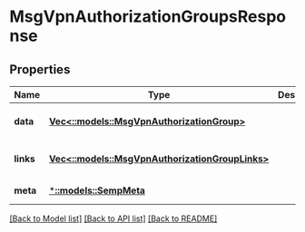 # MsgVpnAuthorizationGroupsResponse

## Properties
Name | Type | Description | Notes
------------ | ------------- | ------------- | -------------
**data** | [**Vec<::models::MsgVpnAuthorizationGroup>**](MsgVpnAuthorizationGroup.md) |  | [optional] [default to null]
**links** | [**Vec<::models::MsgVpnAuthorizationGroupLinks>**](MsgVpnAuthorizationGroupLinks.md) |  | [optional] [default to null]
**meta** | [***::models::SempMeta**](SempMeta.md) |  | [default to null]

[[Back to Model list]](../README.md#documentation-for-models) [[Back to API list]](../README.md#documentation-for-api-endpoints) [[Back to README]](../README.md)


